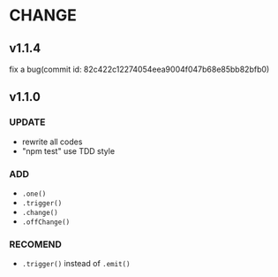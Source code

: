 # CHANGE

## v1.1.4

fix a bug(commit id: 82c422c12274054eea9004f047b68e85bb82bfb0)

## v1.1.0

### UPDATE

* rewrite all codes
* "npm test" use TDD style

### ADD

* `.one()`
* `.trigger()`
* `.change()`
* `.offChange()`

### RECOMEND

* `.trigger()` instead of `.emit()`
